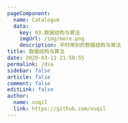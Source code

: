 ```yaml
---
pageComponent: 
  name: Catalogue
  data: 
    key: 03.数据结构与算法
    imgUrl: /img/more.png
    description: 平时用到的数据结构与算法
title: 数据结构与算法
date: 2020-03-11 21:50:55
permalink: /dsa
sidebar: false
article: false
comment: false
editLink: false
author: 
  name: xuqil
  link: https://github.com/xuqil
---
```

